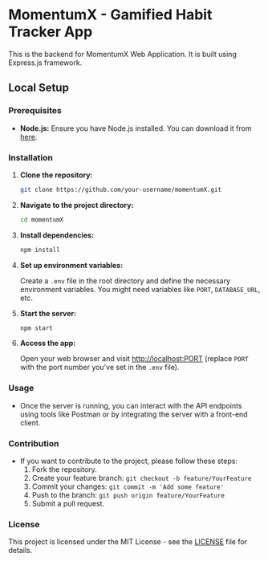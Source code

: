 # MomentumX - Gamified Habit Tracker App

This is the backend for MomentumX Web Application. It is built using Express.js framework.

## Local Setup

### Prerequisites

- **Node.js:** Ensure you have Node.js installed. You can download it from [here](https://nodejs.org/).

### Installation

1. **Clone the repository:**

   ```bash
   git clone https://github.com/your-username/momentumX.git
   ```

2. **Navigate to the project directory:**

   ```bash
   cd momentumX
   ```

3. **Install dependencies:**

   ```bash
   npm install
   ```

4. **Set up environment variables:**

   Create a `.env` file in the root directory and define the necessary environment variables. You might need variables like `PORT`, `DATABASE_URL`, etc.

5. **Start the server:**

   ```bash
   npm start
   ```

6. **Access the app:**

   Open your web browser and visit [http://localhost:PORT](http://localhost:PORT) (replace `PORT` with the port number you've set in the `.env` file).

### Usage

- Once the server is running, you can interact with the API endpoints using tools like Postman or by integrating the server with a front-end client.

### Contribution

- If you want to contribute to the project, please follow these steps:
  1. Fork the repository.
  2. Create your feature branch: `git checkout -b feature/YourFeature`
  3. Commit your changes: `git commit -m 'Add some feature'`
  4. Push to the branch: `git push origin feature/YourFeature`
  5. Submit a pull request.

### License

This project is licensed under the MIT License - see the [LICENSE](LICENSE) file for details.
